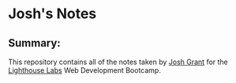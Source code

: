 # Josh's Notes
## Summary:
This repository contains all of the notes taken by [Josh Grant](https://github.com/JoshGrant5) for the [Lighthouse Labs](https://www.lighthouselabs.ca/) Web Development Bootcamp.